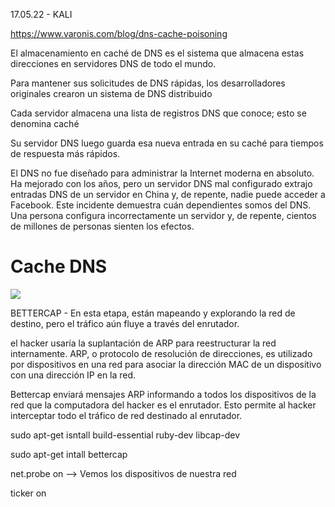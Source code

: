 17.05.22 - KALI

https://www.varonis.com/blog/dns-cache-poisoning



El almacenamiento en caché de DNS es el sistema que almacena estas direcciones en servidores DNS de todo el mundo.



Para mantener sus solicitudes de DNS rápidas, los desarrolladores originales crearon un sistema de DNS distribuido

Cada servidor almacena una lista de registros DNS que conoce; esto se denomina caché

Su servidor DNS luego guarda esa nueva entrada en su caché para tiempos de respuesta más rápidos.






El DNS no fue diseñado para administrar la Internet moderna en absoluto. Ha mejorado con los años, pero un servidor DNS mal configurado extrajo entradas DNS de un servidor en China y, de repente, nadie puede acceder a Facebook.   Este incidente demuestra cuán dependientes somos del DNS. Una persona configura incorrectamente un servidor y, de repente, cientos de millones de personas sienten los efectos.


# Cache DNS

![](https://info.varonis.com/hubfs/Imported_Blog_Media/dns-cache-poisoning-process-1011x1024.png)




BETTERCAP - En esta etapa, están mapeando y explorando la red de destino, pero el tráfico aún fluye a través del enrutador.

el hacker usaría la suplantación de ARP para reestructurar la red internamente. ARP, o protocolo de resolución de direcciones, es utilizado por dispositivos en una red para asociar la dirección MAC de un dispositivo con una dirección IP en la red. 


Bettercap enviará mensajes ARP informando a todos los dispositivos de la red que la computadora del hacker es el enrutador. Esto permite al hacker interceptar todo el tráfico de red destinado al enrutador.

sudo apt-get isntall build-essential ruby-dev libcap-dev

sudo apt-get intall bettercap

net.probe on --> Vemos los dispositivos de nuestra red

ticker on